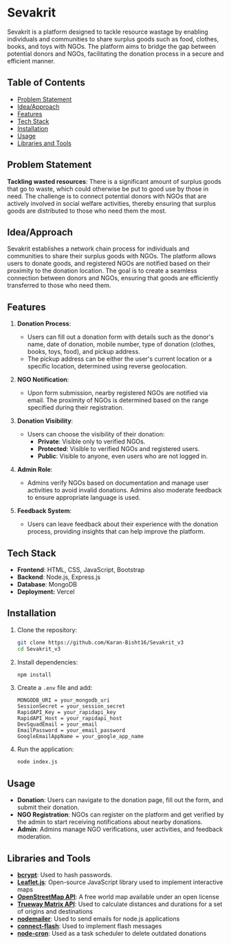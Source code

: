 # Sevakrit

Sevakrit is a platform designed to tackle resource wastage by enabling individuals and communities to share surplus goods such as food, clothes, books, and toys with NGOs. The platform aims to bridge the gap between potential donors and NGOs, facilitating the donation process in a secure and efficient manner.

## Table of Contents

- [Problem Statement](#problem-statement)
- [Idea/Approach](#ideaapproach)
- [Features](#features)
- [Tech Stack](#tech-stack)
- [Installation](#installation)
- [Usage](#usage)
- [Libraries and Tools](#libraries-and-tools)

## Problem Statement

**Tackling wasted resources**: There is a significant amount of surplus goods that go to waste, which could otherwise be put to good use by those in need. The challenge is to connect potential donors with NGOs that are actively involved in social welfare activities, thereby ensuring that surplus goods are distributed to those who need them the most.

## Idea/Approach

Sevakrit establishes a network chain process for individuals and communities to share their surplus goods with NGOs. The platform allows users to donate goods, and registered NGOs are notified based on their proximity to the donation location. The goal is to create a seamless connection between donors and NGOs, ensuring that goods are efficiently transferred to those who need them.

## Features

1. **Donation Process**:

   - Users can fill out a donation form with details such as the donor's name, date of donation, mobile number, type of donation (clothes, books, toys, food), and pickup address.
   - The pickup address can be either the user's current location or a specific location, determined using reverse geolocation.

2. **NGO Notification**:

   - Upon form submission, nearby registered NGOs are notified via email. The proximity of NGOs is determined based on the range specified during their registration.

3. **Donation Visibility**:

   - Users can choose the visibility of their donation:
     - **Private**: Visible only to verified NGOs.
     - **Protected**: Visible to verified NGOs and registered users.
     - **Public**: Visible to anyone, even users who are not logged in.

4. **Admin Role**:

   - Admins verify NGOs based on documentation and manage user activities to avoid invalid donations. Admins also moderate feedback to ensure appropriate language is used.

5. **Feedback System**:
   - Users can leave feedback about their experience with the donation process, providing insights that can help improve the platform.

## Tech Stack

- **Frontend**: HTML, CSS, JavaScript, Bootstrap
- **Backend**: Node.js, Express.js
- **Database**: MongoDB
- **Deployment:** Vercel

## Installation

1. Clone the repository:

   ```bash
   git clone https://github.com/Karan-Bisht16/Sevakrit_v3
   cd Sevakrit_v3
   ```

2. Install dependencies:

   ```bash
   npm install
   ```

3. Create a `.env` file and add:

   ```env
   MONGODB_URI = your_mongodb_uri
   SessionSecret = your_session_secret
   RapidAPI_Key = your_rapidapi_key
   RapidAPI_Host = your_rapidapi_host
   DevSquadEmail = your_email
   EmailPassword = your_email_password
   GoogleEmailAppName = your_google_app_name
   ```

4. Run the application:
   ```bash
   node index.js
   ```

## Usage

- **Donation**: Users can navigate to the donation page, fill out the form, and submit their donation.
- **NGO Registration**: NGOs can register on the platform and get verified by the admin to start receiving notifications about nearby donations.
- **Admin**: Admins manage NGO verifications, user activities, and feedback moderation.

## Libraries and Tools

- [**bcrypt**](https://www.npmjs.com/package/bcrypt): Used to hash passwords.
- [**Leaflet.js**](https://leafletjs.com/reference.html): Open-source JavaScript library used to implement interactive maps
- [**OpenStreetMap API**](https://www.openstreetmap.org): A free world map available under an open license
- [**Trueway Matrix API**](https://rapidapi.com/trueway/api/trueway-matrix): Used to calculate distances and durations for a set of origins and destinations
- [**nodemailer**](https://nodemailer.com/): Used to send emails for node.js applications
- [**connect-flash**](https://www.npmjs.com/package/connect-flash): Used to implement flash messages
- [**node-cron**](https://www.npmjs.com/package/node-cron): Used as a task scheduler to delete outdated donations
